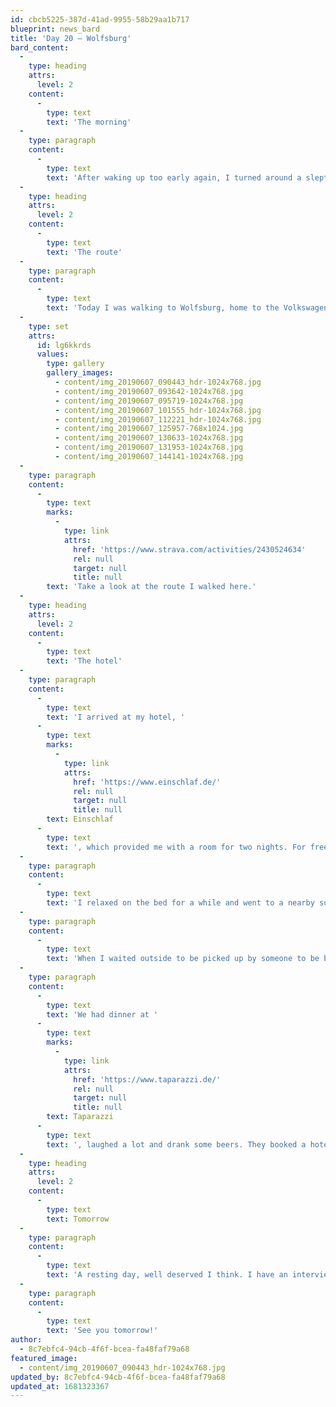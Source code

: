 ```yaml
---
id: cbcb5225-387d-41ad-9955-58b29aa1b717
blueprint: news_bard
title: 'Day 20 – Wolfsburg'
bard_content:
  -
    type: heading
    attrs:
      level: 2
    content:
      -
        type: text
        text: 'The morning'
  -
    type: paragraph
    content:
      -
        type: text
        text: 'After waking up too early again, I turned around a slept for another hour or so. When I woke up again I first took a shower in my private guest bathroom. Together with Lisa and her son Jonathan I had breakfast. She had prepared freshly baked bread and a nice cup of tea. Sadly I could not say goodbye to Sebastian, as he left for work early. I packed my bag and left a thank you postcard, as I do in every place I have slept. Now I was ready for my next stage, to Wolfsburg.'
  -
    type: heading
    attrs:
      level: 2
    content:
      -
        type: text
        text: 'The route'
  -
    type: paragraph
    content:
      -
        type: text
        text: 'Today I was walking to Wolfsburg, home to the Volkswagen factory and lot’s of people who work there. The route was 19 kilometer, and It was a great walk through nature, and some small towns. Here are some pictures:'
  -
    type: set
    attrs:
      id: lg6kkrds
      values:
        type: gallery
        gallery_images:
          - content/img_20190607_090443_hdr-1024x768.jpg
          - content/img_20190607_093642-1024x768.jpg
          - content/img_20190607_095719-1024x768.jpg
          - content/img_20190607_101555_hdr-1024x768.jpg
          - content/img_20190607_112221_hdr-1024x768.jpg
          - content/img_20190607_125957-768x1024.jpg
          - content/img_20190607_130633-1024x768.jpg
          - content/img_20190607_131953-1024x768.jpg
          - content/img_20190607_144141-1024x768.jpg
  -
    type: paragraph
    content:
      -
        type: text
        marks:
          -
            type: link
            attrs:
              href: 'https://www.strava.com/activities/2430524634'
              rel: null
              target: null
              title: null
        text: 'Take a look at the route I walked here.'
  -
    type: heading
    attrs:
      level: 2
    content:
      -
        type: text
        text: 'The hotel'
  -
    type: paragraph
    content:
      -
        type: text
        text: 'I arrived at my hotel, '
      -
        type: text
        marks:
          -
            type: link
            attrs:
              href: 'https://www.einschlaf.de/'
              rel: null
              target: null
              title: null
        text: Einschlaf
      -
        type: text
        text: ', which provided me with a room for two nights. For free. I was shown to my room, and took another shower because after a walk in 25+ degrees Celsius, I did not feel very fresh…'
  -
    type: paragraph
    content:
      -
        type: text
        text: 'I relaxed on the bed for a while and went to a nearby supermarket to get some snacks and drinks for in my room. After that I took a little walk to the Autostadt, and I was called by a good friend. We chatted about how things were going and said goodbye. Then I got a message from another good friend who said that they arranged dinner for me. That was cool!'
  -
    type: paragraph
    content:
      -
        type: text
        text: 'When I waited outside to be picked up by someone to be brought to my dinner location, I thought it might be possible that they could come to Wolfsburg too. And so they did, another surprise on my adventure.'
  -
    type: paragraph
    content:
      -
        type: text
        text: 'We had dinner at '
      -
        type: text
        marks:
          -
            type: link
            attrs:
              href: 'https://www.taparazzi.de/'
              rel: null
              target: null
              title: null
        text: Taparazzi
      -
        type: text
        text: ', laughed a lot and drank some beers. They booked a hotel, and around 11pm we said goodbye to meet again tomorrow.'
  -
    type: heading
    attrs:
      level: 2
    content:
      -
        type: text
        text: Tomorrow
  -
    type: paragraph
    content:
      -
        type: text
        text: 'A resting day, well deserved I think. I have an interview planned with a WordPress podcast in the morning, and after that I will probably chill and maybe look around Wolfsburg.'
  -
    type: paragraph
    content:
      -
        type: text
        text: 'See you tomorrow!'
author:
  - 8c7ebfc4-94cb-4f6f-bcea-fa48faf79a68
featured_image:
  - content/img_20190607_090443_hdr-1024x768.jpg
updated_by: 8c7ebfc4-94cb-4f6f-bcea-fa48faf79a68
updated_at: 1681323367
---
```

